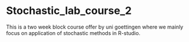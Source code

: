 # Stochastic_lab_course_2
This is a two week block course offer by uni goettingen where we mainly focus on application of stochastic methods in R-studio.
